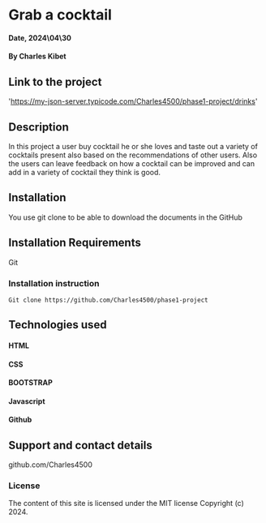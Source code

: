 # Grab a cocktail


#### Date, 2024\04\30

#### By Charles Kibet


## Link to the project
'https://my-json-server.typicode.com/Charles4500/phase1-project/drinks'


## Description
In this project a user buy cocktail he or she loves and taste out a variety of cocktails present also based on the recommendations of other users.
Also the users can leave feedback on how a  cocktail can be improved and can add in a variety of cocktail they think is good.


## Installation
You use git clone to be able to download the documents in the GitHub



## Installation Requirements
Git



### Installation instruction
```
Git clone https://github.com/Charles4500/phase1-project

```



## Technologies used
#### HTML
#### CSS
#### BOOTSTRAP
#### Javascript
#### Github



## Support and contact details
github.com/Charles4500



### License
The content of this site is licensed under the MIT license
Copyright (c) 2024.
